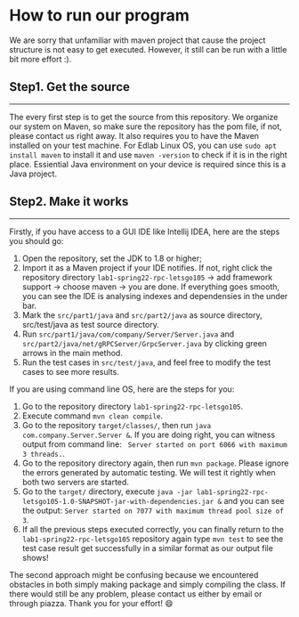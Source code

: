 # How to run our program
We are sorry that unfamiliar with maven project that cause the project structure is not easy to get executed. However, it still can be run with a little bit more effort :).
## Step1. Get the source
---
The every first step is to get the source from this repository. We organize our system on Maven, so make sure the repository has the pom file, if not, please contact us right away. It also requires you to have the Maven installed on your test machine. For Edlab Linux OS, you can use 
```sudo apt install maven``` to install it and use ```maven -version``` to check if it is in the right place. Essiential Java environment on your device is required since this is a Java project.
## Step2. Make it works
---
Firstly, if you have access to a GUI IDE like Intellij IDEA, here are the steps you should go:
1. Open the repository, set the JDK to 1.8 or higher;
2. Import it as a Maven project if your IDE notifies. If not, right click the repository directory ```lab1-spring22-rpc-letsgo105``` -> add framework support -> choose maven -> you are done. If everything goes smooth, you can see the IDE is analysing indexes and dependensies in the under bar.
3. Mark the ```src/part1/java``` and ```src/part2/java``` as source directory, src/test/java as test source directory.
4. Run ```src/part1/java/com/company/Server/Server.java``` and ```src/part2/java/net/gRPCServer/GrpcServer.java``` by clicking green arrows in the main method.
5. Run the test cases in ```src/test/java```, and feel free to modify the test cases to see more results.

If you are using command line OS, here are the steps for you:
1. Go to the repository directory ```lab1-spring22-rpc-letsgo105```.
2. Execute command ```mvn clean compile```.
3. Go to the repository ```target/classes/```, then run ```java com.company.Server.Server &```. If you are doing right, you can witness output from command line: ``` Server started on port 6066 with maximum 3 threads.```.
4. Go to the repository directory again, then run ```mvn package```. Please ignore the errors generated by automatic testing. We will test it rightly when both two servers are started.
5. Go to the ```target/``` directory, execute ```java -jar lab1-spring22-rpc-letsgo105-1.0-SNAPSHOT-jar-with-dependencies.jar &``` and you can see the output: ```Server started on 7077 with maximum thread pool size of 3```.
6. If all the previous steps executed correctly, you can finally return to the ```lab1-spring22-rpc-letsgo105``` repository again type ```mvn test``` to see the test case result get successfully in a similar format as our output file shows!

The second approach might be confusing because we encountered obstacles in both simply making package and simply compiling the class. If there would still be any problem, please contact us either by email or through piazza. Thank you for your effort!
:smile:
